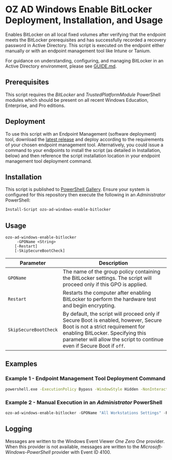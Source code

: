 # OZ AD Windows Enable BitLocker Deployment, Installation, and Usage
Enables BitLocker on all local fixed volumes after verifying that the endpoint meets the BitLocker prerequisites and has successfully recorded a recovery password in Active Directory. This script is executed on the endpoint either manually or with an endpoint management tool like Intune or Tanium.

For guidance on understanding, configuring, and managing BitLocker in an Active Directory environment, please see [GUIDE.md](.\GUIDE.md).

## Prerequisites
This script requires the _BitLocker_ and _TrustedPlatformModule_ PowerShell modules which should be present on all recent Windows Education, Enterprise, and Pro editions.

## Deployment
To use this script with an Endpoint Management (software deployment) tool, download the [latest release](https://github.com/onezeroone-dev/OZO-Windows-Enable-BitLocker/releases) and deploy according to the requirements of your chosen endpoint management tool. Alternatively, you could issue a command to your endpoints to install the script (as detailed in Installation, below) and then reference the script installation location in your endpoint management tool deployment command.

## Installation
This script is published to [PowerShell Gallery](https://learn.microsoft.com/en-us/powershell/scripting/gallery/overview?view=powershell-5.1). Ensure your system is configured for this repository then execute the following in an _Administrator_ PowerShell:

```powershell
Install-Script ozo-ad-windows-enable-bitlocker
```

## Usage
```
ozo-ad-windows-enable-bitlocker
     -GPOName <String>
    [-Restart]
    [-SkipSecureBootCheck]
```

| Parameter | Description |
| ------ | ------ |
|`GPOName`|The name of the group policy containing the BitLocker settings. The script will proceed only if this GPO is applied.|
|`Restart`|Restarts the computer after enabling BitLocker to perform the hardware test and begin encrypting.|
|`SkipSecureBootCheck`|By default, the script will proceed only if Secure Boot is enabled, however, Secure Boot is not a strict requirement for enabling BitLocker. Specifying this parameter will allow the script to continue even if Secure Boot if `off`.|

## Examples
### Example 1 - Endpoint Management Tool Deployment Command
```cmd
powershell.exe -ExecutionPolicy Bypass -WindowStyle Hidden -NonInteractive -NoProfile -File ozo-ad-windows-enable-bitlocker.ps1 -GPOName "OZO BitLocker Settings Policy" -SkipSecureBootCheck
```
### Example 2 - Manual Execution in an _Administrator_ PowerShell
```powershell
ozo-ad-windows-enable-bitlocker -GPOName "All Workstations Settings" -Restart
```

## Logging
Messages are written to the Windows Event Viewer _One Zero One_ provider. When this provider is not available, messages are written to the _Microsoft-Windows-PowerShell_ provider with Event ID 4100.
